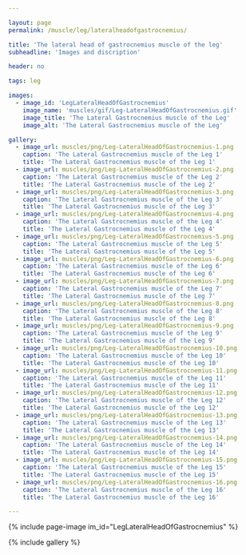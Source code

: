 ```yaml
---

layout: page
permalink: /muscle/leg/lateralheadofgastrocnemius/

title: 'The lateral head of gastrocnemius muscle of the leg'
subheadline: 'Images and discription'

header: no

tags: leg

images:
  - image_id: 'LegLateralHeadOfGastrocnemius'
    image_name: 'muscles/gif/Leg-LateralHeadOfGastrocnemius.gif'
    image_title: 'The Lateral Gastrocnemius muscle of the Leg'
    image_alt: 'The Lateral Gastrocnemius muscle of the Leg' 

gallery:
  - image_url: muscles/png/Leg-LateralHeadOfGastrocnemius-1.png
    caption: 'The Lateral Gastrocnemius muscle of the Leg 1'
    title: 'The Lateral Gastrocnemius muscle of the Leg 1'
  - image_url: muscles/png/Leg-LateralHeadOfGastrocnemius-2.png
    caption: 'The Lateral Gastrocnemius muscle of the Leg 2'
    title: 'The Lateral Gastrocnemius muscle of the Leg 2'
  - image_url: muscles/png/Leg-LateralHeadOfGastrocnemius-3.png
    caption: 'The Lateral Gastrocnemius muscle of the Leg 3'
    title: 'The Lateral Gastrocnemius muscle of the Leg 3'
  - image_url: muscles/png/Leg-LateralHeadOfGastrocnemius-4.png
    caption: 'The Lateral Gastrocnemius muscle of the Leg 4'
    title: 'The Lateral Gastrocnemius muscle of the Leg 4'
  - image_url: muscles/png/Leg-LateralHeadOfGastrocnemius-5.png
    caption: 'The Lateral Gastrocnemius muscle of the Leg 5'
    title: 'The Lateral Gastrocnemius muscle of the Leg 5'
  - image_url: muscles/png/Leg-LateralHeadOfGastrocnemius-6.png
    caption: 'The Lateral Gastrocnemius muscle of the Leg 6'
    title: 'The Lateral Gastrocnemius muscle of the Leg 6'
  - image_url: muscles/png/Leg-LateralHeadOfGastrocnemius-7.png
    caption: 'The Lateral Gastrocnemius muscle of the Leg 7'
    title: 'The Lateral Gastrocnemius muscle of the Leg 7'
  - image_url: muscles/png/Leg-LateralHeadOfGastrocnemius-8.png
    caption: 'The Lateral Gastrocnemius muscle of the Leg 8'
    title: 'The Lateral Gastrocnemius muscle of the Leg 8'
  - image_url: muscles/png/Leg-LateralHeadOfGastrocnemius-9.png
    caption: 'The Lateral Gastrocnemius muscle of the Leg 9'
    title: 'The Lateral Gastrocnemius muscle of the Leg 9'
  - image_url: muscles/png/Leg-LateralHeadOfGastrocnemius-10.png
    caption: 'The Lateral Gastrocnemius muscle of the Leg 10'
    title: 'The Lateral Gastrocnemius muscle of the Leg 10'
  - image_url: muscles/png/Leg-LateralHeadOfGastrocnemius-11.png
    caption: 'The Lateral Gastrocnemius muscle of the Leg 11'
    title: 'The Lateral Gastrocnemius muscle of the Leg 11'
  - image_url: muscles/png/Leg-LateralHeadOfGastrocnemius-12.png
    caption: 'The Lateral Gastrocnemius muscle of the Leg 12'
    title: 'The Lateral Gastrocnemius muscle of the Leg 12'
  - image_url: muscles/png/Leg-LateralHeadOfGastrocnemius-13.png
    caption: 'The Lateral Gastrocnemius muscle of the Leg 13'
    title: 'The Lateral Gastrocnemius muscle of the Leg 13'
  - image_url: muscles/png/Leg-LateralHeadOfGastrocnemius-14.png
    caption: 'The Lateral Gastrocnemius muscle of the Leg 14'
    title: 'The Lateral Gastrocnemius muscle of the Leg 14'
  - image_url: muscles/png/Leg-LateralHeadOfGastrocnemius-15.png
    caption: 'The Lateral Gastrocnemius muscle of the Leg 15'
    title: 'The Lateral Gastrocnemius muscle of the Leg 15'
  - image_url: muscles/png/Leg-LateralHeadOfGastrocnemius-16.png
    caption: 'The Lateral Gastrocnemius muscle of the Leg 16'
    title: 'The Lateral Gastrocnemius muscle of the Leg 16'

---
```


{% include page-image im_id="LegLateralHeadOfGastrocnemius" %}

{% include gallery %}